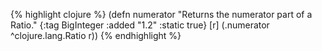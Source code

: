 {% highlight clojure %}
(defn numerator
  "Returns the numerator part of a Ratio."
  {:tag BigInteger
   :added "1.2"
   :static true}
  [r]
  (.numerator ^clojure.lang.Ratio r))
{% endhighlight %}

